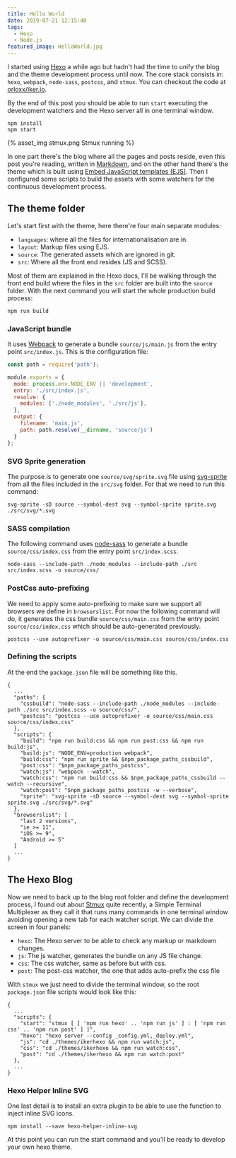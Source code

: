 ```yaml
---
title: Hello World
date: 2019-07-21 12:15:40
tags:
  - Hexo
  - Node.js
featured_image: HelloWorld.jpg
---
```


I started using [Hexo][1] a while ago but hadn't had the time to unify the blog and the theme development process until now. The core stack consists in: `hexo`, `webpack`, `node-sass`, `postcss`, and `stmux`. You can checkout the code at [orloxx/iker.io][2].

<!-- more -->

By the end of this post you should be able to run `start` executing the development watchers and the Hexo server all in one terminal window.

```shell
npm install
npm start
```

{% asset_img stmux.png Stmux running %}

In one part there's the blog where all the pages and posts reside, even this post you're reading, written in [Markdown][3], and on the other hand there's the theme which is built using [Embed JavaScript templates (EJS)][4]. Then I configured some scripts to build the assets with some watchers for the continuous development process.

## The theme folder

Let's start first with the theme, here there're four main separate modules:

* `languages`: where all the files for internationalisation are in.
* `layout`: Markup files using EJS.
* `source`: The generated assets which are ignored in git.
* `src`: Where all the front end resides (JS and SCSS).

Most of them are explained in the Hexo docs, I'll be walking through the front end build where the files in the `src` folder are built into the `source` folder. With the next command you will start the  whole production build process:

```shell
npm run build
```

### JavaScript bundle

It uses [Webpack][5] to generate a bundle `source/js/main.js` from the entry point `src/index.js`. This is the configuration file:

```javascript webpack.config.js
const path = require('path');

module.exports = {
  mode: process.env.NODE_ENV || 'development',
  entry: './src/index.js',
  resolve: {
    modules: ['./node_modules', './src/js'],
  },
  output: {
    filename: 'main.js',
    path: path.resolve(__dirname, 'source/js')
  }
};
```

### SVG Sprite generation

The purpose is to generate one `source/svg/sprite.svg` file using [svg-sprite][6] from all the files included in the `src/svg` folder. For that we need to run this command:

```shell
svg-sprite -sD source --symbol-dest svg --symbol-sprite sprite.svg ./src/svg/*.svg
```

### SASS compilation

The following command uses [node-sass][7] to generate a bundle `source/css/index.css` from the entry point `src/index.scss`.

```shell
node-sass --include-path ./node_modules --include-path ./src src/index.scss -o source/css/
```

### PostCss auto-prefixing

We need to apply some auto-prefixing to make sure we support all browsers we define in `browserslist`. For now the following command will do, it generates the css bundle `source/css/main.css` from the entry point `source/css/index.css` which should be auto-generated previously.

```shell
postcss --use autoprefixer -o source/css/main.css source/css/index.css
```

### Defining the scripts

At the end the `package.json` file will be something like this.

```text themes/ikerhexo/package.json
{
  ...
  "paths": {
    "cssbuild": "node-sass --include-path ./node_modules --include-path ./src src/index.scss -o source/css/",
    "postcss": "postcss --use autoprefixer -o source/css/main.css source/css/index.css"
  },
  "scripts": {
    "build": "npm run build:css && npm run post:css && npm run build:js",
    "build:js": "NODE_ENV=production webpack",
    "build:css": "npm run sprite && $npm_package_paths_cssbuild",
    "post:css": "$npm_package_paths_postcss",
    "watch:js": "webpack --watch",
    "watch:css": "npm run build:css && $npm_package_paths_cssbuild --watch --recursive",
    "watch:post": "$npm_package_paths_postcss -w --verbose",
    "sprite": "svg-sprite -sD source --symbol-dest svg --symbol-sprite sprite.svg ./src/svg/*.svg"
  },
  "browserslist": [
    "last 2 versions",
    "ie >= 11",
    "iOS >= 9",
    "Android >= 5"
  ]
  ...
}
```

## The Hexo Blog

Now we need to back up to the blog root folder and define the development process, I found out about [Stmux][8] quite recently, a Simple Terminal Multiplexer as they call it that runs many commands in one terminal window avoiding opening a new tab for each watcher script. We can divide the screen in four panels:

* `hexo`: The Hexo server to be able to check any markup or markdown changes.
* `js`: The js watcher, generates the bundle on any JS file change.
* `css`: The css watcher, same as before but with css.
* `post`: The post-css watcher, the one that adds auto-prefix the css file

With `stmux` we just need to divide the terminal window, so the root `package.json` file scripts would look like this:

```text package.json
{
  ...
  "scripts": {
    "start": "stmux [ [ 'npm run hexo' .. 'npm run js' ] : [ 'npm run css' .. 'npm run post' ] ]",
    "hexo": "hexo server --config _config.yml,_deploy.yml",
    "js": "cd ./themes/ikerhexo && npm run watch:js",
    "css": "cd ./themes/ikerhexo && npm run watch:css",
    "post": "cd ./themes/ikerhexo && npm run watch:post"
  },
  ...
}
```

### Hexo Helper Inline SVG

One last detail is to install an extra plugin to be able to use the function to inject inline SVG icons.

```shell
npm install --save hexo-helper-inline-svg
```

At this point you can run the start command and you'll be ready to develop your own hexo theme.



[1]: https://hexo.io/
[2]: https://github.com/orloxx/iker.io
[3]: https://www.markdownguide.org/
[4]: https://ejs.co/
[5]: https://github.com/webpack/webpack/tree/v4.35.3
[6]: https://github.com/jkphl/svg-sprite/tree/v1.5.0
[7]: https://github.com/sass/node-sass/tree/v4.12.0
[8]: https://github.com/rse/stmux/tree/1.7.1
